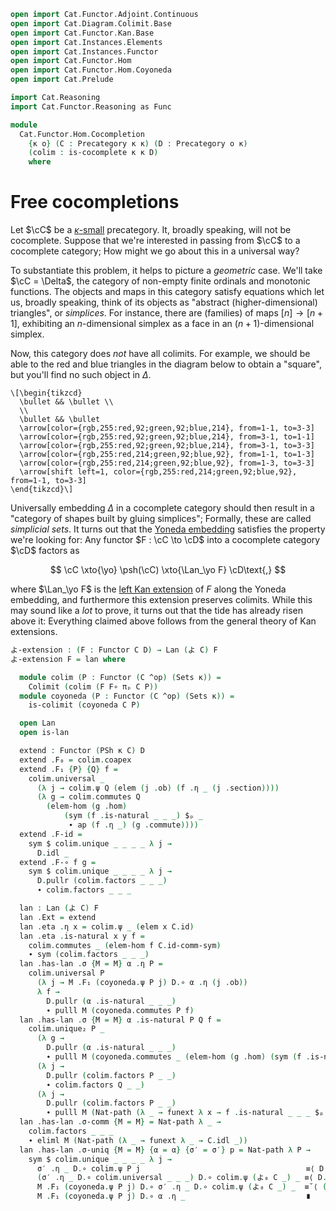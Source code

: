 ```agda
open import Cat.Functor.Adjoint.Continuous
open import Cat.Diagram.Colimit.Base
open import Cat.Functor.Kan.Base
open import Cat.Instances.Elements
open import Cat.Instances.Functor
open import Cat.Functor.Hom
open import Cat.Functor.Hom.Coyoneda
open import Cat.Prelude

import Cat.Reasoning
import Cat.Functor.Reasoning as Func

module
  Cat.Functor.Hom.Cocompletion
    {κ o} (C : Precategory κ κ) (D : Precategory o κ)
    (colim : is-cocomplete κ κ D)
    where
```

<!--
```agda
private
  module C = Cat.Reasoning C
  module D = Cat.Reasoning D
open import Cat.Morphism Cat[ C , D ] using (_≅_)

open Func
open _=>_
open Element
open Element-hom
```
-->

# Free cocompletions

Let $\cC$ be a [$\kappa$-small] precategory. It, broadly speaking,
will not be cocomplete. Suppose that we're interested in passing from
$\cC$ to a cocomplete category; How might we go about this in a
universal way?

To substantiate this problem, it helps to picture a _geometric_ case.
We'll take $\cC = \Delta$, the category of non-empty finite ordinals
and monotonic functions. The objects and maps in this category satisfy
equations which let us, broadly speaking, think of its objects as
"abstract (higher-dimensional) triangles", or _simplices_. For instance,
there are (families) of maps $[n]\to[n+1]$, exhibiting an
$n$-dimensional simplex as a face in an $(n+1)$-dimensional simplex.

[$\kappa$-small]: 1Lab.intro.html#universes-and-size-issues

Now, this category does _not_ have all colimits. For example, we should
be able to the red and blue triangles in the diagram below to obtain a
"square", but you'll find no such object in $\Delta$.

~~~{.quiver}
\[\begin{tikzcd}
  \bullet && \bullet \\
  \\
  \bullet && \bullet
  \arrow[color={rgb,255:red,92;green,92;blue,214}, from=1-1, to=3-3]
  \arrow[color={rgb,255:red,92;green,92;blue,214}, from=3-1, to=1-1]
  \arrow[color={rgb,255:red,92;green,92;blue,214}, from=3-1, to=3-3]
  \arrow[color={rgb,255:red,214;green,92;blue,92}, from=1-1, to=1-3]
  \arrow[color={rgb,255:red,214;green,92;blue,92}, from=1-3, to=3-3]
  \arrow[shift left=1, color={rgb,255:red,214;green,92;blue,92}, from=1-1, to=3-3]
\end{tikzcd}\]
~~~

Universally embedding $\Delta$ in a cocomplete category should then
result in a "category of shapes built by gluing simplices"; Formally,
these are called _simplicial sets_. It turns out that the [Yoneda
embedding] satisfies the property we're looking for: Any functor $F :
\cC \to \cD$ into a cocomplete category $\cD$ factors as

$$
\cC \xto{\yo} \psh(\cC) \xto{\Lan_\yo F} \cD\text{,}
$$

where $\Lan_\yo F$ is the [left Kan extension] of $F$ along the Yoneda
embedding, and furthermore this extension preserves colimits. While this
may sound like a _lot_ to prove, it turns out that the tide has already
risen above it: Everything claimed above follows from the general theory
of Kan extensions.

[Yoneda embedding]: Cat.Functor.Hom.html#the-yoneda-embedding
[left Kan extension]: Cat.Functor.Kan.Base.html

```agda
よ-extension : (F : Functor C D) → Lan (よ C) F
よ-extension F = lan where

  module colim (P : Functor (C ^op) (Sets κ)) =
    Colimit (colim (F F∘ πₚ C P))
  module coyoneda (P : Functor (C ^op) (Sets κ)) =
    is-colimit (coyoneda C P)

  open Lan
  open is-lan

  extend : Functor (PSh κ C) D
  extend .F₀ = colim.coapex
  extend .F₁ {P} {Q} f =
    colim.universal _
      (λ j → colim.ψ Q (elem (j .ob) (f .η _ (j .section))))
      (λ g → colim.commutes Q
        (elem-hom (g .hom)
            (sym (f .is-natural _ _ _) $ₚ _
             ∙ ap (f .η _) (g .commute))))
  extend .F-id =
    sym $ colim.unique _ _ _ _ λ j →
      D.idl _
  extend .F-∘ f g =
    sym $ colim.unique _ _ _ _ λ j →
      D.pullr (colim.factors _ _ _)
      ∙ colim.factors _ _ _

  lan : Lan (よ C) F
  lan .Ext = extend
  lan .eta .η x = colim.ψ _ (elem x C.id)
  lan .eta .is-natural x y f =
    colim.commutes _ (elem-hom f C.id-comm-sym)
    ∙ sym (colim.factors _ _ _)
  lan .has-lan .σ {M = M} α .η P =
    colim.universal P
      (λ j → M .F₁ (coyoneda.ψ P j) D.∘ α .η (j .ob))
      λ f →
        D.pullr (α .is-natural _ _ _)
        ∙ pulll M (coyoneda.commutes P f)
  lan .has-lan .σ {M = M} α .is-natural P Q f =
    colim.unique₂ P _
      (λ g →
        D.pullr (α .is-natural _ _ _)
        ∙ pulll M (coyoneda.commutes _ (elem-hom (g .hom) (sym (f .is-natural _ _ _ $ₚ _) ∙ ap (f .η _) (g .commute)))))
      (λ j →
        D.pullr (colim.factors P _ _)
        ∙ colim.factors Q _ _)
      (λ j →
        D.pullr (colim.factors P _ _)
        ∙ pulll M (Nat-path (λ _ → funext λ x → f .is-natural _ _ _ $ₚ j .section)))
  lan .has-lan .σ-comm {M = M} = Nat-path λ _ →
    colim.factors _ _ _
    ∙ eliml M (Nat-path (λ _ → funext λ _ → C.idl _))
  lan .has-lan .σ-uniq {M = M} {α = α} {σ′ = σ′} p = Nat-path λ P →
    sym $ colim.unique _ _ _ _ λ j →
      σ′ .η _ D.∘ colim.ψ P j                                     ≡⟨ D.pushr (sym (colim.factors _ _ _ ∙ ap (colim.ψ _) (ap₂ elem refl (P .F-id $ₚ _)))) ⟩
      (σ′ .η _ D.∘ colim.universal _ _ _) D.∘ colim.ψ (よ₀ C _) _ ≡⟨ D.pushl (σ′ .is-natural _ _ _) ⟩
      M .F₁ (coyoneda.ψ P j) D.∘ σ′ .η _ D.∘ colim.ψ (よ₀ C _) _  ≡˘⟨ (D.refl⟩∘⟨ (p ηₚ _)) ⟩
      M .F₁ (coyoneda.ψ P j) D.∘ α .η _                           ∎
```
